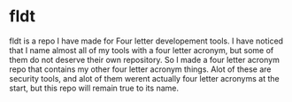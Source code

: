 # fldt
fldt is a repo I have made for Four letter developement tools. I have noticed that I name almost all of my tools with a four letter acronym, but some of them do not deserve their own repository. So I made a four letter acronym repo that contains my other four letter acronym things.
Alot of these are security tools, and alot of them werent actually four letter acronyms at the start, but this repo will remain true to its name.
